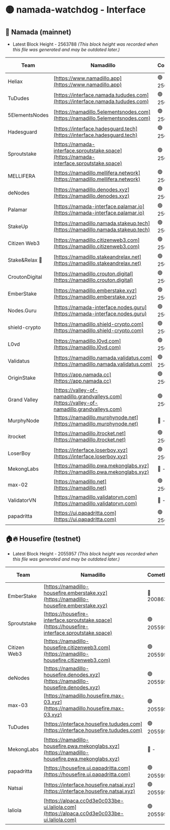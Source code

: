 # 🟡 namada-watchdog - Interface

## 🚀 Namada (mainnet)
- Latest Block Height - 2563788 *(This block height was recorded when this file was generated and may be outdated later.)*

| Team | Namadillo | CometBFT | Indexer | MASP Indexer |
|-|-|-|-|-|
| Heliax | [https://www.namadillo.app](https://www.namadillo.app) | 🟢 2563769 | 🟢 2563769 | 🟢 2563769 |
| TuDudes | [https://interface.namada.tududes.com](https://interface.namada.tududes.com) | 🟢 2563769 | 🟢 2563769 | 🟢 2563769 |
| 5ElementsNodes | [https://namadillo.5elementsnodes.com](https://namadillo.5elementsnodes.com) | 🟢 2563769 | 🟢 2563769 | 🟢 2563769 |
| Hadesguard | [https://interface.hadesguard.tech](https://interface.hadesguard.tech) | 🟢 2563770 | 🟢 2563770 | 🟢 2563770 |
| Sproutstake | [https://namada-interface.sproutstake.space](https://namada-interface.sproutstake.space) | 🟢 2563770 | 🔴 2513702 | 🔴 - |
| MELLIFERA | [https://namadillo.mellifera.network](https://namadillo.mellifera.network) | 🟢 2563773 | 🟢 2563773 | 🟢 2563773 |
| deNodes | [https://namadillo.denodes.xyz](https://namadillo.denodes.xyz) | 🟢 2563774 | 🟢 2563774 | 🟢 2563774 |
| Palamar | [https://namada-interface.palamar.io](https://namada-interface.palamar.io) | 🟢 2563775 | 🟢 2563774 | 🟢 2563775 |
| StakeUp | [https://namadillo.namada.stakeup.tech](https://namadillo.namada.stakeup.tech) | 🟢 2563775 | 🟢 2563775 | 🟢 2563775 |
| Citizen Web3 | [https://namadillo.citizenweb3.com](https://namadillo.citizenweb3.com) | 🟢 2563776 | 🟢 2563775 | 🟢 2563775 |
| Stake&Relax 🦥 | [https://namadillo.stakeandrelax.net](https://namadillo.stakeandrelax.net) | 🟢 2563776 | 🟢 2563776 | 🟢 2563776 |
| CroutonDigital | [https://namadillo.crouton.digital](https://namadillo.crouton.digital) | 🟢 2563777 | 🟢 2563777 | 🟢 2563777 |
| EmberStake | [https://namadillo.emberstake.xyz](https://namadillo.emberstake.xyz) | 🟢 2563777 | 🟢 2563777 | 🟢 2563777 |
| Nodes.Guru | [https://namada-interface.nodes.guru](https://namada-interface.nodes.guru) | 🟢 2563777 | 🟢 2563777 | 🟢 2563777 |
| shield-crypto | [https://namadillo.shield-crypto.com](https://namadillo.shield-crypto.com) | 🟢 2563778 | 🟢 2563778 | 🟢 2563778 |
| L0vd | [https://namadillo.l0vd.com](https://namadillo.l0vd.com) | 🟢 2563779 | 🟢 2563778 | 🟢 2563778 |
| Validatus | [https://namadillo.namada.validatus.com](https://namadillo.namada.validatus.com) | 🟢 2563779 | 🟢 2563779 | 🟢 2563779 |
| OriginStake | [https://app.namada.cc](https://app.namada.cc) | 🟢 2563780 | 🟢 2563780 | 🟢 2563780 |
| Grand Valley | [https://valley-of-namadillo.grandvalleys.com](https://valley-of-namadillo.grandvalleys.com) | 🟢 2563780 | 🟢 2563780 | 🟢 2563781 |
| MurphyNode | [https://namadillo.murphynode.net](https://namadillo.murphynode.net) | 🔴 - | 🔴 - | 🔴 - |
| itrocket | [https://namadillo.itrocket.net](https://namadillo.itrocket.net) | 🟢 2563783 | 🟢 2563783 | 🟢 2563783 |
| LoserBoy | [https://interface.loserboy.xyz](https://interface.loserboy.xyz) | 🟢 2563784 | 🟢 2563784 | 🟢 2563783 |
| MekongLabs | [https://namadillo.pwa.mekonglabs.xyz](https://namadillo.pwa.mekonglabs.xyz) | 🔴 - | 🔴 - | 🔴 - |
| max-02 | [https://namadillo.net](https://namadillo.net) | 🟢 2563786 | 🟢 2563786 | 🟢 2563786 |
| ValidatorVN | [https://namadillo.validatorvn.com](https://namadillo.validatorvn.com) | 🔴 - | 🔴 - | 🔴 - |
| papadritta | [https://ui.papadritta.com](https://ui.papadritta.com) | 🟢 2563788 | 🟢 2563788 | 🟢 2563788 |

## 🏠🔥 Housefire (testnet)
- Latest Block Height - 2055957 *(This block height was recorded when this file was generated and may be outdated later.)*

| Team | Namadillo | CometBFT | Indexer | MASP Indexer |
|-|-|-|-|-|
| EmberStake | [https://namadillo-housefire.emberstake.xyz](https://namadillo-housefire.emberstake.xyz) | 🔴 2008636 | 🔴 - | 🔴 - |
| Sproutstake | [https://housefire-interface.sproutstake.space](https://housefire-interface.sproutstake.space) | 🟢 2055952 | 🟢 2055952 | 🟢 2055952 |
| Citizen Web3 | [https://namadillo-housefire.citizenweb3.com](https://namadillo-housefire.citizenweb3.com) | 🟢 2055953 | 🟢 2055953 | 🟢 2055953 |
| deNodes | [https://namadillo-housefire.denodes.xyz](https://namadillo-housefire.denodes.xyz) | 🟢 2055953 | 🟢 2055953 | 🟢 2055953 |
| max-03 | [https://namadillo.housefire.max-03.xyz](https://namadillo.housefire.max-03.xyz) | 🟢 2055954 | 🟢 2055954 | 🟢 2055953 |
| TuDudes | [https://interface.housefire.tududes.com](https://interface.housefire.tududes.com) | 🟢 2055954 | 🟢 2055954 | 🟢 2055954 |
| MekongLabs | [https://namadillo-housefire.pwa.mekonglabs.xyz](https://namadillo-housefire.pwa.mekonglabs.xyz) | 🔴 - | 🔴 - | 🔴 - |
| papadritta | [https://housefire.ui.papadritta.com](https://housefire.ui.papadritta.com) | 🟢 2055956 | 🟢 2055956 | 🟢 2055956 |
| Natsai | [https://interface.housefire.natsai.xyz](https://interface.housefire.natsai.xyz) | 🟢 2055956 | 🟢 2055956 | 🟢 2055956 |
| laliola | [https://alpaca.cc0d3e0c033be-ui.laliola.com](https://alpaca.cc0d3e0c033be-ui.laliola.com) | 🟢 2055957 | 🟢 2055957 | 🟢 2055957 |

